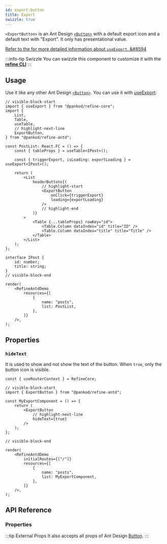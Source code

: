 ```yaml
---
id: export-button
title: Export
swizzle: true
---
```



`<ExportButton>` is an Ant Design [`<Button>`][button] with a default export icon and a default text with "Export". It only has presentational value.

[Refer to the for more detailed information about `useExport`. &#8594][useexport]

:::info-tip Swizzle
You can swizzle this component to customize it with the [**refine CLI**](/docs/packages/documentation/cli)
:::

## Usage

Use it like any other Ant Design [`<Button>`][button]. You can use it with [useExport][useexport]:

```tsx live
// visible-block-start
import { useExport } from "@pankod/refine-core";
import {
    List,
    Table,
    useTable,
    // highlight-next-line
    ExportButton,
} from "@pankod/refine-antd";

const PostList: React.FC = () => {
    const { tableProps } = useTable<IPost>();

    const { triggerExport, isLoading: exportLoading } = useExport<IPost>();

    return (
        <List
            headerButtons{(
                // highlight-start
                <ExportButton
                    onClick={triggerExport}
                    loading={exportLoading}
                />
                // highlight-end
            )}
        >
            <Table {...tableProps} rowKey="id">
                <Table.Column dataIndex="id" title="ID" />
                <Table.Column dataIndex="title" title="Title" />
            </Table>
        </List>
    );
};

interface IPost {
    id: number;
    title: string;
}
// visible-block-end

render(
    <RefineAntdDemo
        resources={[
            {
                name: "posts",
                list: PostList,
            },
        ]}
    />,
);
```

## Properties

### `hideText`

It is used to show and not show the text of the button. When `true`, only the button icon is visible.

```tsx live disableScroll previewHeight=120px
const { useRouterContext } = RefineCore;

// visible-block-start
import { ExportButton } from "@pankod/refine-antd";

const MyExportComponent = () => {
    return (
        <ExportButton
            // highlight-next-line
            hideText={true}
        />
    );
};

// visible-block-end

render(
    <RefineAntdDemo
        initialRoutes={["/"]}
        resources={[
            {
                name: "posts",
                list: MyExportComponent,
            },
        ]}
    />,
);
```

## API Reference

### Properties

<PropsTable module="@pankod/refine-antd/ExportButton" />

:::tip External Props
It also accepts all props of Ant Design [Button](https://ant.design/components/button/#API).
:::

[button]: https://ant.design/components/button/
[useexport]: /api-reference/core/hooks/import-export/useExport.md
